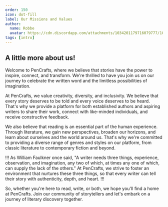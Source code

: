```yaml
---
order: 150
icon: dot-fill
label: Our Missions and Values
author:
  name: Robbe
  avatar: https://cdn.discordapp.com/attachments/1034201179716079777/1084940308686589992/Robbe.png
tags: [intro]
---
```

## A little more about us!
Welcome to PenCrafts, where we believe that stories have the power to inspire, connect, and transform. We're thrilled to have you join us on our journey to celebrate the written word and the limitless possibilities of imagination.

At PenCrafts, we value creativity, diversity, and inclusivity. We believe that every story deserves to be told and every voice deserves to be heard. That's why we provide a platform for both established authors and aspiring writers to share their work, connect with like-minded individuals, and receive constructive feedback.

We also believe that reading is an essential part of the human experience. Through literature, we gain new perspectives, broaden our horizons, and learn about ourselves and the world around us. That's why we're committed to providing a diverse range of genres and styles on our platform, from classic literature to contemporary fiction and beyond.

!!! As William Faulkner once said, 
"A writer needs three things, experience, observation, and imagination, any two of which, at times any one of which, can supply the lack of the others." At PenCrafts, we strive to foster an environment that nurtures these three things, so that every writer can tell their story with authenticity, depth, and heart.
!!!

So, whether you're here to read, write, or both, we hope you'll find a home at PenCrafts. Join our community of storytellers and let's embark on a journey of literary discovery together.